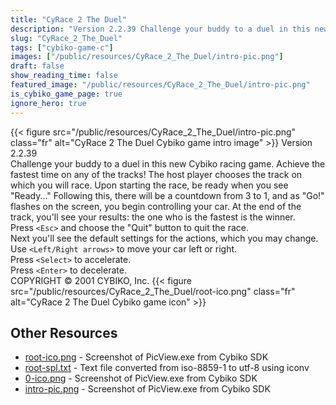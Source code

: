 ```yaml
---
title: "CyRace 2 The Duel"
description: "Version 2.2.39 Challenge your buddy to a duel in this new Cybiko racing game. Achieve the fastest time on any of the tracks! The host player chooses the track on which you will race. Upon starting the race, be ready when you see \"Ready...\" Following this, there will be a countdo..."
slug: "CyRace_2_The_Duel"
tags: ["cybiko-game-c"]
images: ["/public/resources/CyRace_2_The_Duel/intro-pic.png"]
draft: false
show_reading_time: false
featured_image: "/public/resources/CyRace_2_The_Duel/intro-pic.png"
is_cybiko_game_page: true
ignore_hero: true
---
```

{{< figure src="/public/resources/CyRace_2_The_Duel/intro-pic.png" class="fr" alt="CyRace 2 The Duel Cybiko game intro image" >}}
Version 2.2.39 \
Challenge your buddy to a duel in this new Cybiko racing game. Achieve the fastest time on any of the tracks! The host player chooses the track on which you will race. Upon starting the race, be ready when you see "Ready..." Following this, there will be a countdown from 3 to 1, and as "Go!" flashes on the screen, you begin controlling your car.  At the end of the track, you'll see your results: the one who is the fastest is the winner. \
Press `<Esc>`  and choose the "Quit" button to quit the race. \
Next you'll see the default settings for the actions, which you may change. \
Use `<Left/Right arrows>`  to move your car left or right. \
Press  `<Select>`  to accelerate. \
Press `<Enter>`  to decelerate. \
COPYRIGHT © 2001 CYBIKO, Inc. {{< figure src="/public/resources/CyRace_2_The_Duel/root-ico.png" class="fr" alt="CyRace 2 The Duel Cybiko game icon" >}}

## Other Resources
* [root-ico.png](/public/resources/CyRace_2_The_Duel/root-ico.png) - Screenshot of PicView.exe from Cybiko SDK
* [root-spl.txt](/public/resources/CyRace_2_The_Duel/root-spl.txt) - Text file converted from iso-8859-1 to utf-8 using iconv
* [0-ico.png](/public/resources/CyRace_2_The_Duel/0-ico.png) - Screenshot of PicView.exe from Cybiko SDK
* [intro-pic.png](/public/resources/CyRace_2_The_Duel/intro-pic.png) - Screenshot of PicView.exe from Cybiko SDK
